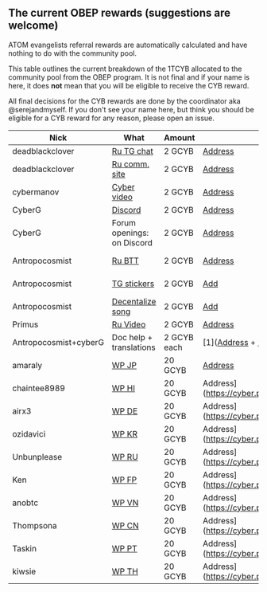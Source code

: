 ## The current OBEP rewards (suggestions are welcome)

ATOM evangelists referral rewards are automatically calculated and have nothing to do with the community pool. 

This table outlines the current breakdown of the 1TCYB allocated to the community pool from the OBEP program. It is not final and if your name is here, it does **not** mean that you will be eligible to receive the CYB reward.

All final decisions for the CYB rewards are done by the coordinator aka @serejandmyself. If you don't see your name here, but think you
should be eligible for a CYB reward for any reason, please open an issue. 

| Nick | What | Amount | Address | Comment | TX |  
|-----|-------|------|----------|------|--------|
| deadblackclover | [Ru TG chat](t.me/@cyber_russian_community) | 2 GCYB | [Address](https://cyber.page/network/euler/contract/cyber1pjvkddp4fmx8ym5j7s7su8kn3zuqj255f2369q) | Payed | [TX](https://cyber.page/network/euler/tx/07471AFE50ECA15C687A964C131D3BC307C8EBAB6A6325A2C836721FA65CC634) |
| deadblackclover | [Ru comm. site](https://cyber.cipherdogs.net/) | 2 GCYB | [Address](https://cyber.page/network/euler/contract/cyber1pjvkddp4fmx8ym5j7s7su8kn3zuqj255f2369q) | Payed | [TX](https://cyber.page/network/euler/tx/CF66E154C53F66E1A9782C43B1839C7B5E01B7BE8CA395E016900ECE2C2D4386) |
| cybermanov | [Cyber video](https://www.youtube.com/watch?v=mTrGJRM6IME) | 2 GCYB | [Address](https://cyber.page/network/euler/contract/cyber1ssu4wqtzvvmwcukcv7l8zxny647mdx03ahc0f0) | Payed | [TX](https://cyber.page/network/euler/tx/3828E02910C1A9B89A10441C1E34360CE0ED927848F03A6B64488197207B401C) |
| CyberG | [Discord](https://discord.gg/U5B2Vk) | 2 GCYB | [Address](https://cyber.page/network/euler/contract/cyber1a4mzr2y2g0cc9f0uhyeh3ftmsfxzqwxffcckf9) | Payed | [TX](https://cyber.page/network/euler/tx/623A0776BF7EBF8214CB8CB87EF7637FA5D316227FC4833094F38FBFC7D95F09) |
| CyberG | Forum openings: on Discord | 2 GCYB | [Address](https://cyber.page/network/euler/contract/cyber1a4mzr2y2g0cc9f0uhyeh3ftmsfxzqwxffcckf9) | Payed | [TX](https://cyber.page/network/euler/tx/CDDFA1CD4E9A3A21DAF71CEF4D9922694F3475E4876B013918802B3CCBC3072D) |
| Antropocosmist | [Ru BTT](https://bitcointalk.org/index.php?topic=5246903) | 2 GCYB | [Address](https://cyber.page/network/euler/contract/cyber1mlqakhlxplhlezk80lph99wcy377j9dkwc42l4) | Payed | [TX](https://cyber.page/network/euler/tx/478920A53158AC4519AEBA0C6410937E7948A3606C128BAF8785AC43DC8A340A] |
| Antropocosmist | [TG stickers](https://t.me/addstickers/fuckgoogle) | 2 GCYB | [Add](https://cyber.page/network/euler/contract/cyber10zjnfvcz5s5sjtvulnhtxukygnjxx8tnspw9su) | Payed | [TX](https://cyber.page/network/euler/tx/478920A53158AC4519AEBA0C6410937E7948A3606C128BAF8785AC43DC8A340A] |
| Antropocosmist | [Decentalize song](https://cyber.page/search/%D0%B4%D0%B5%D1%86%D0%B5%D0%BD%D1%82%D1%80%D0%B0%D0%BB%D0%B8%D0%B7%D0%B0%D1%86%D0%B8%D1%8F) | 2 GCYB | [Add](https://cyber.page/network/euler/contract/cyber10zjnfvcz5s5sjtvulnhtxukygnjxx8tnspw9su) | Payed | [TX](https://cyber.page/network/euler/tx/478920A53158AC4519AEBA0C6410937E7948A3606C128BAF8785AC43DC8A340A] |
| Primus | [Ru Video](https://www.youtube.com/watch?v=HOv3onzmFg4&t=1s) | 2 GCYB | [Address](https://cyber.page/network/euler/contract/cyber12reh000lje8y20wshqmgl8tg70qggt2auxnezf)  | Payed | [TX](https://cyber.page/network/euler/tx/721980EE597E174F55068725E59AF768AAADEDC9024DEFAA36C5E2E345EDCA44) |
| Antropocosmist+cyberG | Doc help + translations | 2 GCYB each | [1]([Address](https://cyber.page/network/euler/contract/cyber1a4mzr2y2g0cc9f0uhyeh3ftmsfxzqwxffcckf9) + [2](https://cyber.page/network/euler/contract/cyber1mlqakhlxplhlezk80lph99wcy377j9dkwc42l4) | Payed | [TX1](https://cyber.page/network/euler/tx/AB954E4E1DF42860C33AAA420F03A857AFCBD5239A9AD72E928841AB6B6B3194) + [TX2](https://cyber.page/network/euler/tx/5DE4392CE7FAC0AACA37B0D103BC5303874E3F3072E63207F3ED54F9C6645415) |
| amaraly | [WP JP](https://github.com/serejandmyself/cyber/blob/master/translations/cyber_JP.md) | 20 GCYB | [Address](https://cyber.page/network/euler/contract/cyber1d9en5u0cfaucavx848qeq4k6ywqd3z5ds9d9s2) | Payed | [TX](https://cyber.page/network/euler/tx/B1AC232F82E7F5C9FE789A01FEABAF959DB0B13BC9F2D51F8F46596583071E3D) |
| chaintee8989 | [WP HI](https://github.com/serejandmyself/cyber/blob/master/translations/cyber_HI.md) | 20 GCYB | Address](https://cyber.page/network/euler/contract/cyber1d6nkeqxmme3564wd889kr6cjed3asxqzk525ez) | Payed | [TX](https://cyber.page/network/euler/tx/30B472ED87426441EB10A0583032086AD3EC2082651E16B4D88EBBCB966EDF6B) |
| airx3 | [WP DE](https://github.com/serejandmyself/cyber/blob/master/translations/cyber_DE.md) | 20 GCYB |  Address](https://cyber.page/network/euler/contract/cyber1edwwsevuywe3sx82sustvyx3f3cvjt44cstrle) | Payed | [TX](https://cyber.page/network/euler/tx/FD53988BBFD10F965D8AEA19C741E59F8AD8772A2C7A32032FC58C62FF85295D) |
| ozidavici | [WP KR](https://github.com/serejandmyself/cyber/blob/master/translations/cyber_KR.md) | 20 GCYB |  Address](https://cyber.page/network/euler/contract/cyber1z8fyzv3mjfccvrxhckr2u3lnc0hrgrlm369js9) | Payed | [TX](https://cyber.page/network/euler/tx/F8695502137FBCF3CC813672C98A9370CA73C90662014D741898D6F61BF0C51C) |
| Unbunplease | [WP RU](https://github.com/serejandmyself/cyber/blob/master/translations/cyber_RU.md) | 20 GCYB | Address](https://cyber.page/network/euler/contract/cyber1teuan269feyw4ax94jfp4pcgrhqnn28gz73uvn) | Payed | [TX](https://cyber.page/network/euler/tx/9D4DDE3D124C4DFD4CC3D1A9141D52A33C0212EB0B262B7B740E89FF6D0603F2) |
| Ken | [WP FP](https://github.com/serejandmyself/cyber/blob/master/translations/cyber_FP.md) | 20 GCYB | Address](https://cyber.page/network/euler/contract/cyber19rtverjn8kw7dzwzch2elktxgcmak6dlyyma7n) | Payed | [TX](https://cyber.page/network/euler/tx/EFBF700919A4637DB9CDA6FD8BB38A0D6F728E0CC75781E8398583EB0C753F5D) |
| anobtc | [WP VN](https://github.com/serejandmyself/cyber/blob/master/translations/cyber_VN.md) | 20 GCYB | Address](https://cyber.page/network/euler/contract/cyber17ud38eyfkd800kvw3c9kl3zpvgvj296ndg3zg7) | Payed | [TX](https://cyber.page/network/euler/tx/51D217B876346F962CA40FD3DD61C6726101C35AF86D60A5CEF1BE90DDEEE806) |
| Thompsona | [WP CN](https://github.com/serejandmyself/cyber/blob/master/translations/cyber_CN.md) | 20 GCYB | Address](https://cyber.page/network/euler/contract/cyber1gcy4f6f2sc73aegd9r68rt2q6teekl6s22lxxu) | Payed | [TX](https://cyber.page/network/euler/tx/C26387F2E6B44A10C947676B22CAEF3FCE293FCA7CAE306DBFC43B398DE4FF6E) |
| Taskin | [WP PT](https://github.com/serejandmyself/cyber/blob/master/translations/cyber_PT.md) | 20 GCYB | Address](https://cyber.page/network/euler/contract/cyber1djdfq5mn3dzm9whpznczxz77s8ep2qgguva03w) | Payed | [TX](https://cyber.page/network/euler/tx/68DE1515063F8ADF98649741B17B5FC74006AE69A46A1F676FE4A247EA7C5AB6) |
| kiwsie | [WP TH](https://github.com/serejandmyself/cyber/blob/master/translations/cyber_TH.md) | 20 GCYB | Address](https://cyber.page/network/euler/contract/cyber1tcnlvf6qhlc3x7ax2vk3vzhxhf8wy8xrh2v9as) | Payed | [TX](https://cyber.page/network/euler/tx/017054C1FEC1E8267FCAB404B6A4E57DE94785BE81C687BE879E2FB8E49812AE) |



